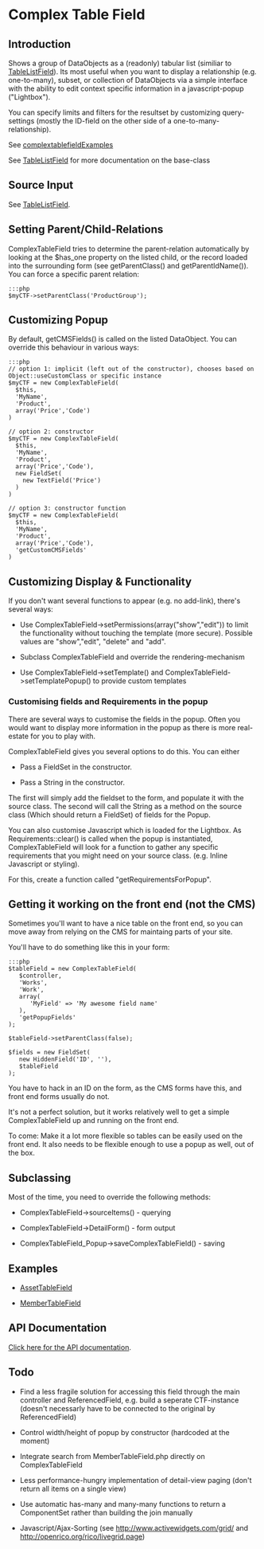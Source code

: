 # Complex Table Field

##  Introduction

Shows a group of DataObjects as a (readonly) tabular list (similiar to
[TableListField](http://api.silverstripe.org/trunk/forms/fields-relational/TableListField.html)). Its most useful when
you want to display a relationship (e.g. one-to-many), subset, or collection of DataObjects via a simple interface with
the ability to edit context specific information in a javascript-popup ("Lightbox").  

You can specify limits and filters for the resultset by customizing query-settings (mostly the ID-field on the other
side of a one-to-many-relationship).

See [complextablefieldExamples](complextablefieldExamples)

See [TableListField](http://api.silverstripe.org/trunk/forms/fields-relational/TableListField.html) for more
documentation on the base-class

## Source Input

See [TableListField](http://api.silverstripe.org/trunk/forms/fields-relational/TableListField.html).

## Setting Parent/Child-Relations

ComplexTableField tries to determine the parent-relation automatically by looking at the $has_one property on the listed
child, or the record loaded into the surrounding form (see getParentClass() and getParentIdName()). You can force a
specific parent relation:

	:::php
	$myCTF->setParentClass('ProductGroup');


## Customizing Popup

By default, getCMSFields() is called on the listed DataObject.
You can override this behaviour in various ways:

	:::php
	// option 1: implicit (left out of the constructor), chooses based on Object::useCustomClass or specific instance
	$myCTF = new ComplexTableField(
	  $this,
	  'MyName',
	  'Product',
	  array('Price','Code')
	)
	
	// option 2: constructor
	$myCTF = new ComplexTableField(
	  $this,
	  'MyName',
	  'Product',
	  array('Price','Code'),
	  new FieldSet(
	    new TextField('Price')
	  )
	)
	
	// option 3: constructor function
	$myCTF = new ComplexTableField(
	  $this,
	  'MyName',
	  'Product',
	  array('Price','Code'),
	  'getCustomCMSFields'
	)


## Customizing Display & Functionality

If you don't want several functions to appear (e.g. no add-link), there's several ways:

*  Use ComplexTableField->setPermissions(array("show","edit")) to limit the functionality without touching the template
(more secure). Possible values are "show","edit", "delete" and "add".  


*  Subclass ComplexTableField and override the rendering-mechanism

*  Use ComplexTableField->setTemplate() and ComplexTableField->setTemplatePopup() to provide custom templates

### Customising fields and Requirements in the popup

There are several ways to customise the fields in the popup. Often you would want to display more information in the
popup as there is more real-estate for you to play with. 

ComplexTableField gives you several options to do this. You can either


*  Pass a FieldSet in the constructor.

*  Pass a String in the constructor. 

The first will simply add the fieldset to the form, and populate it with the source class. 
The second will call the String as a method on the source class (Which should return a FieldSet) of fields for the
Popup. 

You can also customise Javascript which is loaded for the Lightbox. As Requirements::clear() is called when the popup is
instantiated, ComplexTableField will look for a function to gather any specific requirements that you might need on your
source class. (e.g. Inline Javascript or styling).

For this, create a function called "getRequirementsForPopup". 

## Getting it working on the front end (not the CMS)

Sometimes you'll want to have a nice table on the front end, so you can move away from relying on the CMS for maintaing
parts of your site.

You'll have to do something like this in your form:

	:::php
	$tableField = new ComplexTableField(
	   $controller,
	   'Works',
	   'Work',
	   array(
	      'MyField' => 'My awesome field name'
	   ),
	   'getPopupFields'
	);
	
	$tableField->setParentClass(false);
			
	$fields = new FieldSet(
	   new HiddenField('ID', ''),
	   $tableField
	);


You have to hack in an ID on the form, as the CMS forms have this, and front end forms usually do not.

It's not a perfect solution, but it works relatively well to get a simple ComplexTableField up and running on the front
end.

To come: Make it a lot more flexible so tables can be easily used on the front end. It also needs to be flexible enough
to use a popup as well, out of the box.

## Subclassing

Most of the time, you need to override the following methods:

*  ComplexTableField->sourceItems() - querying

*  ComplexTableField->DetailForm() - form output

*  ComplexTableField_Popup->saveComplexTableField() - saving

## Examples

*  [AssetTableField](AssetTableField)

*  [MemberTableField](MemberTableField)

## API Documentation

[Click here for the API
documentation](http://api.silverstripe.org/trunk/forms/fields-relational/ComplexTableField.html).

## Todo

*  Find a less fragile solution for accessing this field through the main controller and ReferencedField, e.g. build a
seperate CTF-instance (doesn't necessarly have to be connected to the original by ReferencedField)

*  Control width/height of popup by constructor (hardcoded at the moment)

*  Integrate search from MemberTableField.php directly on ComplexTableField

*  Less performance-hungry implementation of detail-view paging (don't return all items on a single view)

*  Use automatic has-many and many-many functions to return a ComponentSet rather than building the join manually

*  Javascript/Ajax-Sorting (see http://www.activewidgets.com/grid/ and http://openrico.org/rico/livegrid.page)
